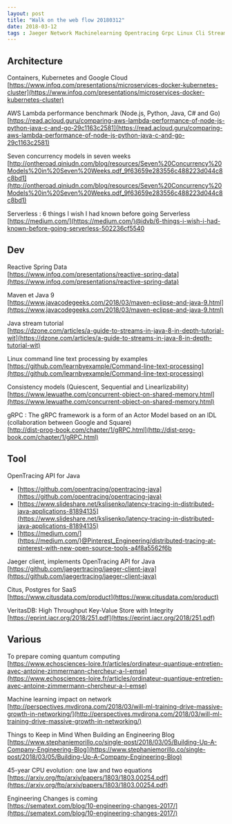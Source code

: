 ```yaml
---
layout: post
title: "Walk on the web flow 20180312"
date: 2018-03-12
tags : Jaeger Network Machinelearning Opentracing Grpc Linux Cli Stream Maven Java9 Spring Reactive Serverless Concurrency Awslambda AWS Google Kubernetes Containers Webflowwalk  Citus Veritasdb Quantum Engineering Cpu Blog
---
```


## Architecture

Containers, Kubernetes and Google Cloud  
[https://www.infoq.com/presentations/microservices-docker-kubernetes-cluster](https://www.infoq.com/presentations/microservices-docker-kubernetes-cluster)

AWS Lambda performance benchmark (Node.js, Python, Java, C# and Go)  
[https://read.acloud.guru/comparing-aws-lambda-performance-of-node-js-python-java-c-and-go-29c1163c2581](https://read.acloud.guru/comparing-aws-lambda-performance-of-node-js-python-java-c-and-go-29c1163c2581)

Seven concurrency models in seven weeks  
[http://ontheroad.qiniudn.com/blog/resources/Seven%20Concurrency%20Models%20in%20Seven%20Weeks.pdf_9f63659e283556c488223d044c8c8bd1](http://ontheroad.qiniudn.com/blog/resources/Seven%20Concurrency%20Models%20in%20Seven%20Weeks.pdf_9f63659e283556c488223d044c8c8bd1)

Serverless : 6 things I wish I had known before going Serverless  
[https://medium.com/](https://medium.com/)@idvb/6-things-i-wish-i-had-known-before-going-serverless-502236cf5540

## Dev

Reactive Spring Data  
[https://www.infoq.com/presentations/reactive-spring-data](https://www.infoq.com/presentations/reactive-spring-data)

Maven et Java 9  
[https://www.javacodegeeks.com/2018/03/maven-eclipse-and-java-9.html](https://www.javacodegeeks.com/2018/03/maven-eclipse-and-java-9.html)

Java stream tutorial  
[https://dzone.com/articles/a-guide-to-streams-in-java-8-in-depth-tutorial-wit](https://dzone.com/articles/a-guide-to-streams-in-java-8-in-depth-tutorial-wit)

Linux command line text processing by examples   
[https://github.com/learnbyexample/Command-line-text-processing](https://github.com/learnbyexample/Command-line-text-processing)

Consistency models (Quiescent, Sequential and Linearlizability)   
[https://www.lewuathe.com/concurrent-object-on-shared-memory.html](https://www.lewuathe.com/concurrent-object-on-shared-memory.html)

gRPC : The gRPC framework is a form of an Actor Model based on an IDL (collaboration between Google and Square)   
[http://dist-prog-book.com/chapter/1/gRPC.html](http://dist-prog-book.com/chapter/1/gRPC.html)

## Tool

OpenTracing API for Java   
* [https://github.com/opentracing/opentracing-java](https://github.com/opentracing/opentracing-java)
* [https://www.slideshare.net/kslisenko/latency-tracing-in-distributed-java-applications-81894135](https://www.slideshare.net/kslisenko/latency-tracing-in-distributed-java-applications-81894135)
* [https://medium.com/](https://medium.com/)@Pinterest_Engineering/distributed-tracing-at-pinterest-with-new-open-source-tools-a4f8a5562f6b

Jaeger client, implements OpenTracing API for Java   
[https://github.com/jaegertracing/jaeger-client-java](https://github.com/jaegertracing/jaeger-client-java)

Citus, Postgres for SaaS   
[https://www.citusdata.com/product](https://www.citusdata.com/product)

VeritasDB: High Throughput Key-Value Store with Integrity   
[https://eprint.iacr.org/2018/251.pdf](https://eprint.iacr.org/2018/251.pdf)

## Various

To prepare coming quantum computing   
[https://www.echosciences-loire.fr/articles/ordinateur-quantique-entretien-avec-antoine-zimmermann-chercheur-a-l-emse](https://www.echosciences-loire.fr/articles/ordinateur-quantique-entretien-avec-antoine-zimmermann-chercheur-a-l-emse)

Machine learning impact on network   
[http://perspectives.mvdirona.com/2018/03/will-ml-training-drive-massive-growth-in-networking/](http://perspectives.mvdirona.com/2018/03/will-ml-training-drive-massive-growth-in-networking/)

Things to Keep in Mind When Building an Engineering Blog    
[https://www.stephaniemorillo.co/single-post/2018/03/05/Building-Up-A-Company-Engineering-Blog](https://www.stephaniemorillo.co/single-post/2018/03/05/Building-Up-A-Company-Engineering-Blog)

45-year CPU evolution: one law and two equations   
[https://arxiv.org/ftp/arxiv/papers/1803/1803.00254.pdf](https://arxiv.org/ftp/arxiv/papers/1803/1803.00254.pdf)

Engineering Changes is coming    
[https://sematext.com/blog/10-engineering-changes-2017/](https://sematext.com/blog/10-engineering-changes-2017/)
